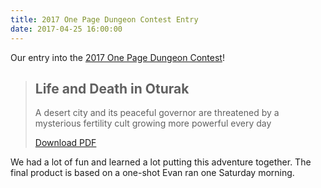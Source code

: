 ```yaml
---
title: 2017 One Page Dungeon Contest Entry
date: 2017-04-25 16:00:00
---
```


Our entry into the [2017 One Page Dungeon Contest](https://www.dungeoncontest.com/)!

> ## Life and Death in Oturak
> 
> A desert city and its peaceful governor are threatened by a mysterious fertility cult growing more powerful every day
>
> <a href="{{ site.url }}/download/adventures/life-and-death-in-oturak.pdf" class="pa3 tc ba dib br2 bg-white">Download PDF</a>

We had a lot of fun and learned a lot putting this adventure together. The final product is based on a one-shot Evan ran one Saturday morning. 